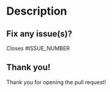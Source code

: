 # Description

<!-- add what are the changes -->

## Fix any issue(s)?

Closes #ISSUE_NUMBER

## Thank you!

Thank you for opening the pull request!
